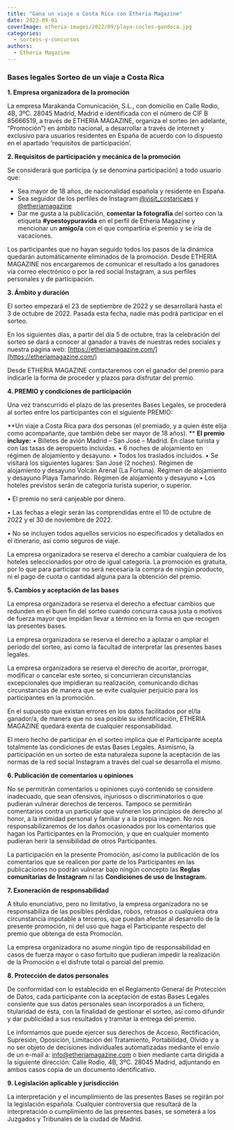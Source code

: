 ```yaml
---
title: "Gana un viaje a Costa Rica con Etheria Magazine"
date: 2022-09-01
coverImage: etheria-images/2022/09/playa-cocles-gandoca.jpg
categories: 
  - sorteos-y-concursos
authors: 
  - Etheria Magazine
---
```


### Bases legales Sorteo de un viaje a Costa Rica

**1\. Empresa organizadora de la promoción** 

La empresa Marakanda Comunicación, S.L., con domicilio en Calle Rodio, 4B, 3ºC. 28045 
Madrid, Madrid e identificada con el número de CIF B 85666519, a través de ETHERIA 
MAGAZINE, organiza el sorteo (en adelante, “Promoción”) en ámbito nacional, a 
desarrollar a través de internet y exclusivo para usuarios residentes en España de 
acuerdo con lo dispuesto en el apartado ‘requisitos de participación’. 

**2\. Requisitos de participación y mecánica de la promoción** 

Se considerará que participa (y se denomina participación) a todo usuario que: 

- Sea mayor de 18 años, de nacionalidad española y residente en España.
- Sea seguidor de los perfiles de Instagram [@visit\_costaricaes](https://www.instagram.com/visit_costaricaes) y [@etheriamagazine](https://www.instagram.com/etheriamagazine)
- Dar me gusta a la publicación, **comentar la fotografía** del sorteo con la etiqueta **#yoestoypuravida** en el perfil de Etheria Magazine y mencionar un **amigo/a** con el que compartiría el premio y se iría de vacaciones.

Los participantes que no hayan seguido todos los pasos de la dinámica quedarán 
automáticamente eliminados de la promoción. Desde ETHERIA MAGAZINE nos encargaremos de 
comunicar el resultado a los ganadores vía correo electrónico o por la red social 
Instagram, a sus perfiles personales y de participación. 

**3\. Ámbito y duración** 

El sorteo empezará el 23 de septiembre de 2022 y se desarrollará hasta el 3 de octubre 
de 2022. Pasada esta fecha, nadie más podrá participar en el sorteo. 

En los siguientes días, a partir del día 5 de octubre, tras la celebración del sorteo se 
dará a conocer al ganador a través de nuestras redes sociales y nuestra página web: [https://etheriamagazine.com/](https://etheriamagazine.com/) 

Desde ETHERIA MAGAZINE contactaremos con el ganador del premio para indicarle la forma 
de proceder y plazos para disfrutar del premio. 

**4\. PREMIO y condiciones de participación** 

Una vez transcurrido el plazo de las presentes Bases Legales, se procederá al sorteo 
entre los participantes con el siguiente PREMIO: 

**Un viaje a Costa Rica para dos personas (el premiado, y a quien éste elija como 
acompañante, que también debe ser mayor de 18 años). ** **El premio incluye:** • 
Billetes de avión Madrid – San José – Madrid. En clase turista y con las tasas de 
aeropuerto incluidas. • 6 noches de alojamiento en régimen de alojamiento y desayuno. • 
Todos los traslados incluidos. • Se visitará los siguientes lugares: San José (2 
noches). Régimen de alojamiento y desayuno Volcán Arenal (La Fortuna). Régimen de 
alojamiento y desayuno Playa Tamarindo. Régimen de alojamiento y desayuno • Los hoteles 
previstos serán de categoría turista superior, o superior. 

• El premio no será canjeable por dinero. 

• Las fechas a elegir serán las comprendidas entre el 10 de octubre de 2022 y el 30 de 
noviembre de 2022. 

• No se incluyen todos aquellos servicios no especificados y detallados en el 
itinerario, así como seguros de viaje. 

La empresa organizadora se reserva el derecho a cambiar cualquiera de los hoteles 
seleccionados por otro de igual categoría. La promoción es gratuita, por lo que para 
participar no será necesaria la compra de ningún producto, ni el pago de cuota o 
cantidad alguna para la obtención del premio. 

**5\. Cambios y aceptación de las bases** 

La empresa organizadora se reserva el derecho a efectuar cambios que redunden en el buen 
fin del sorteo cuando concurra causa justa o motivos de fuerza mayor que impidan llevar 
a término en la forma en que recogen las presentes bases. 

La empresa organizadora se reserva el derecho a aplazar o ampliar el período del sorteo, 
así como la facultad de interpretar las presentes bases legales. 

La empresa organizadora se reserva el derecho de acortar, prorrogar, modificar o 
cancelar este sorteo, si concurrieran circunstancias excepcionales que impidieran su 
realización, comunicando dichas circunstancias de manera que se evite cualquier 
perjuicio para los participantes en la promoción. 

En el supuesto que existan errores en los datos facilitados por el/la ganador/a, de 
manera que no sea posible su identificación, ETHERIA MAGAZINE quedará exenta de 
cualquier responsabilidad. 

El mero hecho de participar en el sorteo implica que el Participante acepta totalmente 
las condiciones de estas Bases Legales. Asimismo, la participación en un sorteo de esta 
naturaleza supone la aceptación de las normas de la red social Instagram a través del 
cual se desarrolla el mismo. 

**6\. Publicación de comentarios u opiniones** 

No se permitirán comentarios u opiniones cuyo contenido se considere inadecuado, que 
sean ofensivos, injuriosos o discriminatorios o que pudieran vulnerar derechos de 
terceros. Tampoco se permitirán comentarios contra un particular que vulneren los 
principios de derecho al honor, a la intimidad personal y familiar y a la propia imagen. 
No nos responsabilizaremos de los daños ocasionados por los comentarios que hagan los 
Participantes en la Promoción, y que en cualquier momento pudieran herir la sensibilidad 
de otros Participantes. 

La participación en la presente Promoción, así como la publicación de los comentarios 
que se realicen por parte de los Participantes en las publicaciones no podrán vulnerar 
bajo ningún concepto las **Reglas comunitarias de Instagram** ni las **Condiciones de 
uso de Instagram.** 

**7\. Exoneración de responsabilidad** 

A título enunciativo, pero no limitativo, la empresa organizadora no se responsabiliza 
de las posibles pérdidas, robos, retrasos o cualquiera otra circunstancia imputable a 
terceros, que puedan afectar al desarrollo de la presente promoción, ni del uso que haga 
el Participante respecto del premio que obtenga de esta Promoción. 

La empresa organizadora no asume ningún tipo de responsabilidad en casos de fuerza mayor 
o caso fortuito que pudieran impedir la realización de la Promoción o el disfrute total 
o parcial del premio. 

**8\. Protección de datos personales** 

De conformidad con lo establecido en el Reglamento General de Protección de Datos, cada 
participante con la aceptación de estas Bases Legales consiente que sus datos personales 
sean incorporados a un fichero, titularidad de ésta, con la finalidad de gestionar el 
sorteo, así como difundir y dar publicidad a sus resultados y tramitar la entrega del 
premio. 

Le informamos que puede ejercer sus derechos de Acceso, Rectificación, Supresión, 
Oposición, Limitación del Tratamiento, Portabilidad, Olvido y a no ser objeto de 
decisiones individuales automatizadas mediante el envío de un e-mail a: [info@etheriamagazine.com](mailto:info@etheriamagazine.com) 
o bien mediante carta dirigida a la siguiente dirección: Calle Rodio, 4B, 3ºC. 28045 
Madrid, adjuntando en ambos casos copia de un documento identificativo. 

**9\. Legislación aplicable y jurisdicción** 

La interpretación y el incumplimiento de las presentes Bases se regirán por la 
legislación española. Cualquier controversia que resultará de la interpretación o 
cumplimiento de las presentes bases, se someterá a los Juzgados y Tribunales de la 
ciudad de Madrid.
